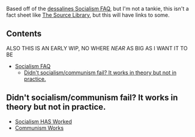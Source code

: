 Based off of the [dessalines Socialism FAQ](https://github.com/dessalines/essays/blob/master/socialism_faq.md), but I'm not a tankie, this isn't a fact sheet like [The Source Library](https://source-library.github.io/source-library/), but this will have links to some.
## Contents

ALSO THIS IS AN EARLY WIP, NO WHERE *NEAR* AS BIG AS I WANT IT TO BE

<!-- toc -->
- [Socialism FAQ](#socialism-faq)
  - [Didn't socialism/communism fail? It works in theory but not in practice.](#didnt-socialism/communism-fail-it-works-in-theory-but-not-in-practice)


<!-- tocstop -->

## Didn't socialism/communism fail? It works in theory but not in practice.

- [Socialism HAS Worked](https://www.youtube.com/watch?v=zIddCEBCKHQ)
- [Communism Works](https://docs.google.com/document/d/1wSMbJHwN_Pw54SFKkbeHdSM6VKoi7fGg0XR4RUy2Fio/edit)

